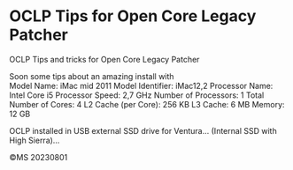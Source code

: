 # OCLP Tips for Open Core Legacy Patcher
 

OCLP Tips and tricks for Open Core Legacy Patcher


Soon some tips about an amazing install with  
	Model Name:	iMac mid 2011
  Model Identifier:	iMac12,2
  Processor Name:	Intel Core i5
  Processor Speed:	2,7 GHz
  Number of Processors:	1
  Total Number of Cores:	4
  L2 Cache (per Core):	256 KB
  L3 Cache:	6 MB
  Memory:	12 GB

OCLP installed in USB external SSD drive for Ventura… (Internal SSD with High Sierra)…

©MS 20230801
